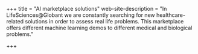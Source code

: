 +++
title = "AI marketplace solutions"
web-site-description = "In LifeSciences@Globant we are constantly searching for new healthcare-related solutions in order to assess real life problems. This marketplace offers different machine learning demos to different medical and biological problems."

+++
